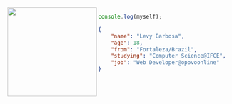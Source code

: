<img align="left" src="https://user-images.githubusercontent.com/16294244/125723976-7443b0fd-fe80-411e-9bfd-90fe5a088e5d.png" width="200"/>

```js
console.log(myself);
```
```json
{
    "name": "Levy Barbosa",
    "age": 18,
    "from": "Fortaleza/Brazil",
    "studying": "Computer Science@IFCE",
    "job": "Web Developer@opovoonline"
}
```

